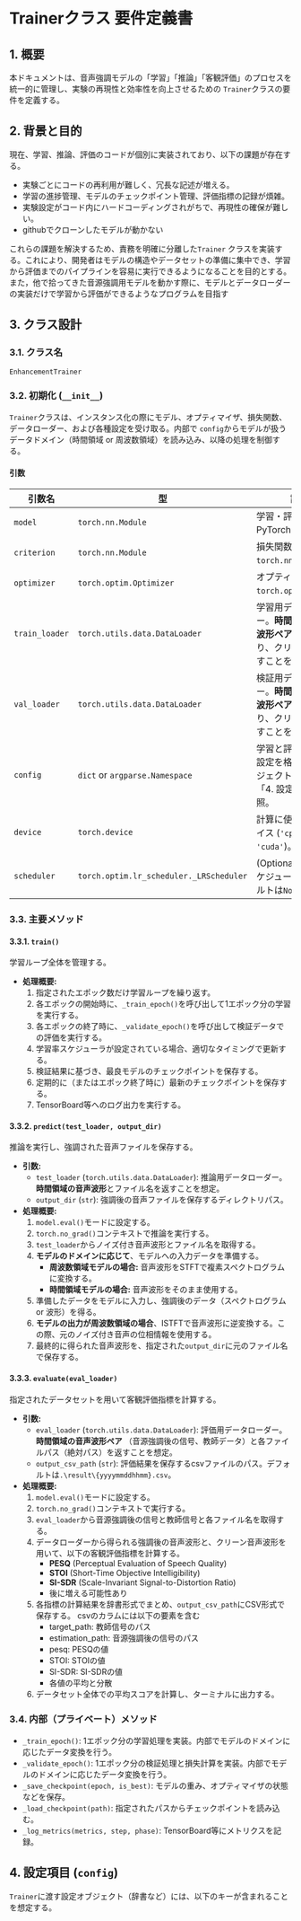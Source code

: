 # Trainerクラス 要件定義書

## 1. 概要

本ドキュメントは、音声強調モデルの「学習」「推論」「客観評価」のプロセスを統一的に管理し、実験の再現性と効率性を向上させるための
`Trainer`クラスの要件を定義する。

## 2. 背景と目的

現在、学習、推論、評価のコードが個別に実装されており、以下の課題が存在する。

- 実験ごとにコードの再利用が難しく、冗長な記述が増える。
- 学習の進捗管理、モデルのチェックポイント管理、評価指標の記録が煩雑。
- 実験設定がコード内にハードコーディングされがちで、再現性の確保が難しい。
- githubでクローンしたモデルが動かない

これらの課題を解決するため、責務を明確に分離した`Trainer`
クラスを実装する。これにより、開発者はモデルの構造やデータセットの準備に集中でき、学習から評価までのパイプラインを容易に実行できるようになることを目的とする。
また，他で拾ってきた音源強調用モデルを動かす際に、モデルとデータローダーの実装だけで学習から評価ができるようなプログラムを目指す

## 3. クラス設計

### 3.1. クラス名

`EnhancementTrainer`

### 3.2. 初期化 (`__init__`)

`Trainer`クラスは、インスタンス化の際にモデル、オプティマイザ、損失関数、データローダー、および各種設定を受け取る。内部で
`config`からモデルが扱うデータドメイン（時間領域 or 周波数領域）を読み込み、以降の処理を制御する。

#### 引数

| 引数名            | 型                                       | 説明                                              |
|----------------|-----------------------------------------|-------------------------------------------------|
| `model`        | `torch.nn.Module`                       | 学習・評価対象のPyTorchモデル。                             |
| `criterion`    | `torch.nn.Module`                       | 損失関数 (例: `torch.nn.MSELoss`)。                   |
| `optimizer`    | `torch.optim.Optimizer`                 | オプティマイザ (例: `torch.optim.Adam`)。                |
| `train_loader` | `torch.utils.data.DataLoader`           | 学習用データローダー。**時間領域の音声波形ペア**（ノイズあり、クリーン）を返すことを想定。 |
| `val_loader`   | `torch.utils.data.DataLoader`           | 検証用データローダー。**時間領域の音声波形ペア**（ノイズあり、クリーン）を返すことを想定。 |
| `config`       | `dict` or `argparse.Namespace`          | 学習と評価に関する設定を格納したオブジェクト。詳細は「4. 設定項目」を参照。         |
| `device`       | `torch.device`                          | 計算に使用するデバイス (`'cpu'` or `'cuda'`)。              |
| `scheduler`    | `torch.optim.lr_scheduler._LRScheduler` | (Optional) 学習率スケジューラ。デフォルトは`None`。              |

### 3.3. 主要メソッド

#### 3.3.1. `train()`

学習ループ全体を管理する。

- **処理概要:**
    1. 指定されたエポック数だけ学習ループを繰り返す。
    2. 各エポックの開始時に、`_train_epoch()`を呼び出して1エポック分の学習を実行する。
    3. 各エポックの終了時に、`_validate_epoch()`を呼び出して検証データでの評価を実行する。
    4. 学習率スケジューラが設定されている場合、適切なタイミングで更新する。
    5. 検証結果に基づき、最良モデルのチェックポイントを保存する。
    6. 定期的に（またはエポック終了時に）最新のチェックポイントを保存する。
    7. TensorBoard等へのログ出力を実行する。

#### 3.3.2. `predict(test_loader, output_dir)`

推論を実行し、強調された音声ファイルを保存する。

- **引数:**
    - `test_loader` (`torch.utils.data.DataLoader`): 推論用データローダー。**時間領域の音声波形**とファイル名を返すことを想定。
    - `output_dir` (`str`): 強調後の音声ファイルを保存するディレクトリパス。
- **処理概要:**
    1. `model.eval()`モードに設定する。
    2. `torch.no_grad()`コンテキストで推論を実行する。
    3. `test_loader`からノイズ付き音声波形とファイル名を取得する。
    4. **モデルのドメインに応じて**、モデルへの入力データを準備する。
        - **周波数領域モデルの場合:** 音声波形をSTFTで複素スペクトログラムに変換する。
        - **時間領域モデルの場合:** 音声波形をそのまま使用する。
    5. 準備したデータをモデルに入力し、強調後のデータ（スペクトログラム or 波形）を得る。
    6. **モデルの出力が周波数領域の場合**、ISTFTで音声波形に逆変換する。この際、元のノイズ付き音声の位相情報を使用する。
    7. 最終的に得られた音声波形を、指定された`output_dir`に元のファイル名で保存する。

#### 3.3.3. `evaluate(eval_loader)`

指定されたデータセットを用いて客観評価指標を計算する。

- **引数:**
    - `eval_loader` (`torch.utils.data.DataLoader`): 評価用データローダー。**時間領域の音声波形ペア**
      （音源強調後の信号、教師データ）と各ファイルパス（絶対パス）を返すことを想定。
    - `output_csv_path` (`str`): 評価結果を保存するcsvファイルのパス。デフォルトは`.\result\{yyyymmddhhmm}.csv`。
- **処理概要:**
    1. `model.eval()`モードに設定する。
    2. `torch.no_grad()`コンテキストで実行する。
    3. `eval_loader`から音源強調後の信号と教師信号と各ファイル名を取得する。
    4. データローダーから得られる強調後の音声波形と、クリーン音声波形を用いて、以下の客観評価指標を計算する。
        - **PESQ** (Perceptual Evaluation of Speech Quality)
        - **STOI** (Short-Time Objective Intelligibility)
        - **SI-SDR** (Scale-Invariant Signal-to-Distortion Ratio)
        - 後に増える可能性あり
    5. 各指標の計算結果を辞書形式でまとめ、`output_csv_path`にCSV形式で保存する。
       csvのカラムには以下の要素を含む
        - target_path: 教師信号のパス
        - estimation_path: 音源強調後の信号のパス
        - pesq: PESQの値
        - STOI: STOIの値
        - SI-SDR: SI-SDRの値
        - 各値の平均と分散
    6. データセット全体での平均スコアを計算し、ターミナルに出力する。

### 3.4. 内部（プライベート）メソッド

- `_train_epoch()`: 1エポック分の学習処理を実装。内部でモデルのドメインに応じたデータ変換を行う。
- `_validate_epoch()`: 1エポック分の検証処理と損失計算を実装。内部でモデルのドメインに応じたデータ変換を行う。
- `_save_checkpoint(epoch, is_best)`: モデルの重み、オプティマイザの状態などを保存。
- `_load_checkpoint(path)`: 指定されたパスからチェックポイントを読み込む。
- `_log_metrics(metrics, step, phase)`: TensorBoard等にメトリクスを記録。

## 4. 設定項目 (`config`)

`Trainer`に渡す設定オブジェクト（辞書など）には、以下のキーが含まれることを想定する。

